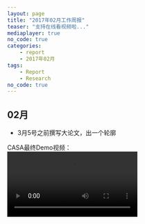 ```yaml
---
layout: page
title: "2017年02月工作周报"
teaser: "支持在线看视频啦..."
mediaplayer: true
no_code: true
categories:
    - report
    - 2017年02月
tags:
    - Report
    - Research
no_code: true
---
```


## 02月   
- 3月5号之前撰写大论文，出一个轮廓  

CASA最终Demo视频：  
<video class="mejs-player">
    <source src="/medias/out_480.mp4" />
</video>